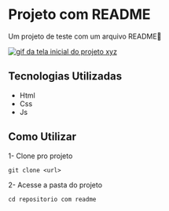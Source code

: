 # Projeto com README

Um projeto de teste com um arquivo README💋

[<img src="./Tela.gif" alt="gif da tela inicial do projeto xyz">](https://bonecasdavivi.com/)
## Tecnologias Utilizadas

- Html
- Css
- Js

## Como Utilizar


1- Clone pro projeto
```
git clone <url>
```
2- Acesse a pasta do projeto
```
cd repositorio com readme
```

